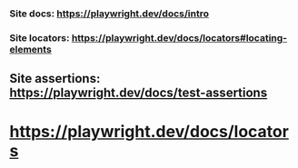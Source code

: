 ### Site docs: https://playwright.dev/docs/intro
### Site locators: https://playwright.dev/docs/locators#locating-elements
## Site assertions: https://playwright.dev/docs/test-assertions


# https://playwright.dev/docs/locators
